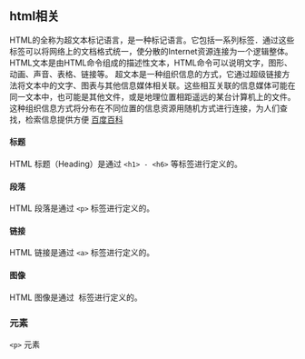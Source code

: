 <!--
 * @Description: html相关
 * @Version: Beta1.0
 * @Author: 【B站&公众号】Rong姐姐好可爱
 * @Date: 2022-04-18 22:50:16
 * @LastEditors: 【B站&公众号】Rong姐姐好可爱
 * @LastEditTime: 2022-04-18 22:50:17
-->

## html相关

HTML的全称为超文本标记语言，是一种标记语言。它包括一系列标签．通过这些标签可以将网络上的文档格式统一，使分散的Internet资源连接为一个逻辑整体。HTML文本是由HTML命令组成的描述性文本，HTML命令可以说明文字，图形、动画、声音、表格、链接等。
超文本是一种组织信息的方式，它通过超级链接方法将文本中的文字、图表与其他信息媒体相关联。这些相互关联的信息媒体可能在同一文本中，也可能是其他文件，或是地理位置相距遥远的某台计算机上的文件。这种组织信息方式将分布在不同位置的信息资源用随机方式进行连接，为人们查找，检索信息提供方便  [百度百科](https://baike.baidu.com/item/HTML/97049)



#### 标题

HTML 标题（Heading）是通过 `<h1> - <h6>` 等标签进行定义的。

#### 段落

HTML 段落是通过 `<p>` 标签进行定义的。

#### 链接
HTML 链接是通过 `<a>` 标签进行定义的。

#### 图像
HTML 图像是通过 <img> 标签进行定义的。


### 元素

`<p>` 元素